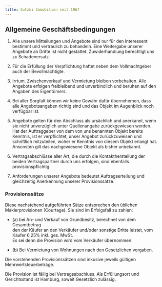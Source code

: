 ```yaml
---
title: Gutzki Immobilien seit 1967
---
```


## Allgemeine Geschäftsbedingungen

1. Alle unsere Mitteilungen und Angebote sind nur für den Interessent bestimmt und vertraulich zu behandeln. 
    Eine Weitergabe unserer Angebote an Dritte ist nicht gestattet. 
    Zuwiderhandlung berechtigt uns zu Schadenersatz.

2. Für die Erfüllung der Verpflichtung haftet neben dem Vollmachtgeber auch der Bevollmächtigte.

4. Irrtum, Zwischenverkauf und Vermietung bleiben vorbehalten. Alle Angebote erfolgen freibleibend und unverbindlich und beruhen auf den Angaben 
    des Eigentümers.

5. Bei aller Sorgfalt können wir keine Gewähr dafür übernehemen, dass alle Angebotsangaben richtig sind und das Objekt im Augenblick noch verfügbar ist.

6. Angebote gelten für den Abschluss als ursächlich und anerkannt, wenn sie nicht unverzüglich unter Quellenangabe zurückgewiesen werden. 
    Hat der Auftraggeber von dem von uns benannten Objekt bereits Kenntnis, ist er verpflichtet, unser Angebot zurückzuweisen und schriftlich 
    mitzuteilen, woher er Kenntnis von diesem Objekt erlangt hat. Ansonsten gilt das nachgewiesene Objekt als bisher unbekannt.

7. Vertragsabschlüsse aller Art, die durch die Kontaktherstellung der beiden Vertragspartner durch uns erfolgen, sind ebenfalls provisionspflichtig.

8. Anforderungen unserer Angebote bedeutet Auftragserteilung und gleichzeitig Anerkennung unserer Provisionssätze.
 
### Provisionssätze

Diese nachstehend aufgeführten Sätze entsprechen den üblichen Maklerprovisionen (Courtage).
Sie sind im Erfolgsfall zu zahlen:

- (a) bei An- und Verkauf von Grundbesitz, berechnet von dem Gesamtbetrag  
     den der Käufer an den Verkäufer und/oder sonstige  Dritte leistet, vom Käufer  6,25% inkl. ges. MwSt.  
     Es sei denn die Provision wird vom Verkäufer übernommen.

- (b) Bei Vermietung von Wohnungen nach den Gesetzlichen vorgaben.

Die vorstehenden Provisionssätzen sind inkusive jeweils gültigen Mehrwertsteuerbeträge.

Die Provision ist fällig bei Vertragsabschluss.
Als Erfüllungsort und Gerichtsstand ist Hamburg, soweit Gesetzlich zulässig.
